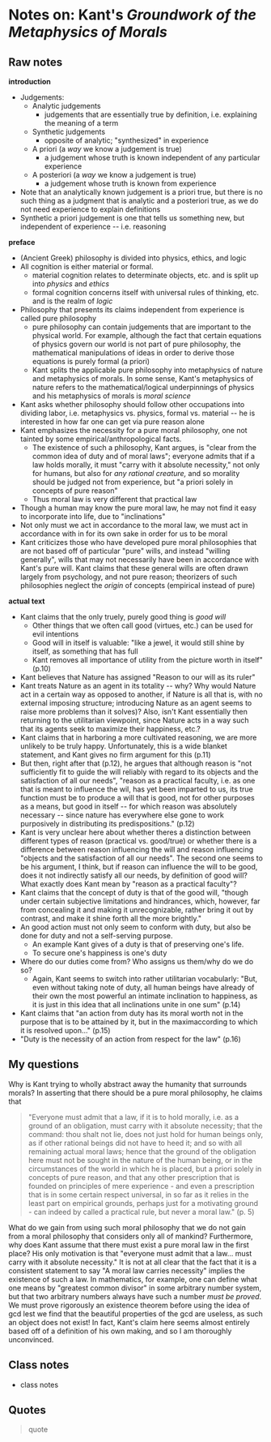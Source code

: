 Notes on: Kant's *Groundwork of the Metaphysics of Morals*
========================================

## Raw notes ##

**introduction**

* Judgements:
    * Analytic judgements
        * judgements that are essentially true by definition, i.e. explaining the meaning of a term
    * Synthetic judgements
        * opposite of analytic; "synthesized" in experience
    * A priori (a *way* we know a judgement is true)
        * a judgement whose truth is known independent of any particular experience
    * A posteriori (a *way* we know a judgement is true)
        * a judgement whose truth is known from experience
* Note that an analytically known judgement is a priori true, but there is no such thing as a judgment that is
    analytic and a posteriori true, as we do not need experience to explain definitions
* Synthetic a priori judgement is one that tells us something new, but independent of experience -- i.e. reasoning

**preface**

* (Ancient Greek) philosophy is divided into physics, ethics, and logic
* All cognition is either material or formal.
    * material cognition relates to determinate objects, etc. and is split up into *physics* and *ethics*
    * formal cognition concerns itself with universal rules of thinking, etc. and is the realm of *logic*
* Philosophy that presents its claims independent from experience is called pure philosophy
    * pure philosophy can contain judgements that are important to the physical world. For example, although
    the fact that certain equations of physics govern our world is not part of pure philosophy, the mathematical
    manipulations of ideas in order to derive those equations is purely formal (a priori)
    * Kant splits the applicable pure philosophy into metaphysics of nature and metaphysics of morals. In some
    sense, Kant's metaphysics of nature refers to the mathematical/logical underpinnings of physics and his metaphysics
    of morals is *moral science*
* Kant asks whether philosophy should follow other occupations into dividing labor, i.e. metaphysics vs. physics, formal
    vs. material -- he is interested in how far one can get via pure reason alone
* Kant emphasizes the necessity for a pure moral philosophy, one not tainted by some empirical/anthropological facts.
    * The existence of such a philosophy, Kant argues, is "clear from the common idea of duty and of moral laws"; everyone
    admits that if a law holds morally, it must "carry with it absolute necessity," not only for humans,
    but also for *any rational creature,* and so morality should be judged not from experience, but "a
    priori solely in concepts of pure reason"
    * Thus moral law is very different that practical law
* Though a human may know the pure moral law, he may not find it easy to incorporate into life, due to "inclinations"
* Not only must we act in accordance to the moral law, we must act in accordance with in for its own sake
    in order for us to be moral
* Kant criticizes those who have developed pure moral philosophies that are not based off of particular "pure" wills,
    and instead "willing generally", wills that may not necessarily have been in accordance with Kant's
    pure will. Kant claims that these general wills are often drawn largely from psychology, and not pure reason;
    theorizers of such philosophies neglect the *origin* of concepts (empirical instead of pure)

**actual text**

* Kant claims that the only truely, purely good thing is *good will*
    * Other things that we often call good (virtues, etc.) can be used for evil intentions
    * Good will in itself is valuable: "like a jewel, it would still shine by itself, as something that has full
    * Kant removes all importance of utility from the picture
    worth in itself" (p.10)
* Kant believes that Nature has assigned "Reason to our will as its ruler"
* Kant treats Nature as an agent in its totality -- why? Why would Nature act in a certain way as opposed to another,
    if Nature is all that is, with no external imposing structure; introducing Nature as an agent seems to raise more
    problems than it solves)? Also, isn't Kant essentially then returning to the utilitarian viewpoint, since Nature
    acts in a way such that its agents seek to maximize their happiness, etc.?
* Kant claims that in harboring a more cultivated reasoning, we are more unlikely to be truly happy.
    Unfortunately, this is a wide blanket statement, and Kant gives no firm argument for this (p.11)
* But then, right after that (p.12), he argues that although reason is "not sufficiently fit to guide the will
    reliably with regard to its objects and the satisfaction of all our needs", "reason as a practical faculty,
    i.e. as one that is meant to influence the wil, has yet been imparted to us, its true function must be to
    produce a will that is good, not for other purposes as a means, but good in itself -- for which reason was
    absolutely necessary -- since nature has everywhere else gone to work purposively in distributing its
    predispositions." (p.12)
* Kant is very unclear here about whether theres a distinction between different types of reason (practical vs.
    good/true) or whether there is a difference between reason influencing the will and reason influencing
    "objects and the satisfaction of all our needs". The second one seems to be his argument, I think, but if reason
    can influence the will to be good, does it not indirectly satisfy all our needs, by definition of good will?
    What exactly does Kant mean by "reason as a practical faculty"?
* Kant claims that the concept of duty is that of the good will, "though under certain subjective limitations
    and hindrances, which, however, far from concealing it and making it unrecognizable, rather bring it out by
    contrast, and make it shine forth all the more brightly."
* An good action must not only seem to conform with duty, but also be done for duty and not a self-serving
    purpose.
    * An example Kant gives of a duty is that of preserving one's life.
    * To secure one's happiness is one's duty
* Where do our duties come from? Who assigns us them/why do we do so?
    * Again, Kant seems to switch into rather utilitarian vocabularly: "But, even without taking note of duty,
    all human beings have already of their own the most powerful an intimate inclination to happiness, as it
    is just in this idea that all inclinations unite in one sum" (p.14)
* Kant claims that "an action from duty has its moral worth not in the purpose that is to be attained by it,
    but in the maximaccording to which it is resolved upon..." (p.15)
* "Duty is the necessity of an action from respect for the law" (p.16)


## My questions ##

Why is Kant trying to wholly abstract away the humanity that surrounds morals? In asserting that there
should be a pure moral philosophy, he claims that

> "Everyone must admit that a law, if it is to hold morally,
i.e. as a ground of an obligation, must carry with it absolute necessity; that the command: thou shalt not lie,
does not just hold for human beings only, as if other rational beings did not have to heed it; and so with all remaining
actual moral laws; hence that the ground of the obligation here must not be sought in the nature of the human being,
or in the circumstances of the world in which he is placed, but a priori solely in concepts of pure reason, and
that any other prescription that is founded on principles of mere experience - and even a prescription that
is in some certain respect universal, in so far as it relies in the least part on empirical grounds, perhaps just for a
motivating ground - can indeed by called a practical rule, but never a moral law." (p. 5) 

What do we gain from using such moral philosophy that we do not gain from a moral philosophy that considers only
all of mankind? Furthermore, why does Kant assume that there must exist a pure moral law in the first place? His
only motivation is that "everyone must admit that a law... must carry with it absolute necessity." It is not at all clear
that the fact that it is a consistent statement to say "A moral law carries necessity" implies the existence of such a law.
In mathematics, for example, one can define what one means by "greatest common divisor" in some arbitrary number system, but that two
arbitrary numbers always have such a number *must be proved*. We must prove rigorously an existence theorem before
using the idea of gcd lest we find that the beautiful properties of the gcd are useless, as such an object does not exist!
In fact, Kant's claim here seems almost entirely based off of a definition of his own making, and so I am thoroughly
unconvinced.

## Class notes ##

* class notes


## Quotes ##

> quote

